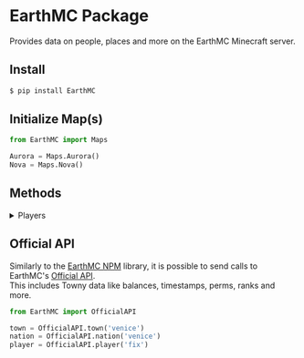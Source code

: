 # EarthMC Package
Provides data on people, places and more on the EarthMC Minecraft server.

## Install
```bash
$ pip install EarthMC
```

## Initialize Map(s)
```py
from EarthMC import Maps

Aurora = Maps.Aurora()
Nova = Maps.Nova()
```

## Methods
<details>
<summary>Players</summary>
<p>

#### **Base Reference**
```py 
ap = Aurora.Players
print(ap.all()) # => Outputs all players. (Townless and Residents)
```

#### **All** (List)
```py
online = ap.online.all() # => Outputs list of online players.
townless = ap.townless.all() # => Outputs list of townless players. (Online without a town)
residents = ap.residents.all() # => Outputs list of residents. 
```

#### **Get** (Object)
```py
op = ap.online.get('PlayerName')
tp = ap.townless.get('PlayerName')
res = ap.residents.get('ResidentName') 
```
</p>
</details>

## Official API
Similarly to the [EarthMC NPM](https://github.com/EarthMC-Toolkit/EarthMC-NPM) library, 
it is possible to send calls to EarthMC's [Official API](https://earthmc.net/docs/api).<br>
This includes Towny data like balances, timestamps, perms, ranks and more.

```py
from EarthMC import OfficialAPI

town = OfficialAPI.town('venice')
nation = OfficialAPI.nation('venice')
player = OfficialAPI.player('fix') 
```